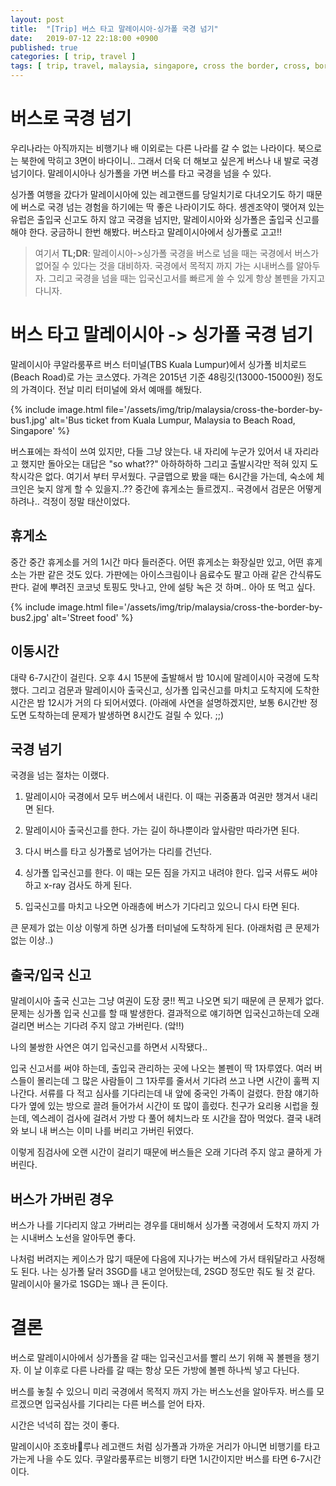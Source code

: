 ```yaml
---
layout: post
title:  "[Trip] 버스 타고 말레이시아-싱가폴 국경 넘기"
date:   2019-07-12 22:18:00 +0900
published: true
categories: [ trip, travel ]
tags: [ trip, travel, malaysia, singapore, cross the border, cross, border, bus ]
---
```


# 버스로 국경 넘기

우리나라는 아직까지는 비행기나 배 이외로는 다른 나라를 갈 수 없는 나라이다. 북으로는 북한에 막히고 3면이 바다이니.. 그래서 더욱 더 해보고 싶은게 버스나 내 발로 국경넘기이다. 말레이시아나 싱가폴을 가면 버스를 타고 국경을 넘을 수 있다.

싱가폴 여행을 갔다가 말레이시아에 있는 레고랜드를 당일치기로 다녀오기도 하기 때문에 버스로 국경 넘는 경험을 하기에는 딱 좋은 나라이기도 하다. 솅겐조약이 맺어져 있는 유럽은 출입국 신고도 하지 않고 국경을 넘지만, 말레이시아와 싱가폴은 출입국 신고를 해야 한다. 궁금하니 한번 해봤다. 버스타고 말레이시아에서 싱가폴로 고고!!

> 여기서 **TL;DR**: 말레이시아->싱가폴 국경을 버스로 넘을 때는 국경에서 버스가 없어질 수 있다는 것을 대비하자. 국경에서 목적지 까지 가는 시내버스를 알아두자. 그리고 국경을 넘을 때는 입국신고서를 빠르게 쓸 수 있게 항상 볼펜을 가지고 다니자.


# 버스 타고 말레이시아 -> 싱가폴 국경 넘기

말레이시아 쿠알라룸푸르 버스 터미널(TBS Kuala Lumpur)에서 싱가폴 비치로드(Beach Road)로 가는 코스였다. 가격은 2015년 기준 48링깃(13000-15000원) 정도의 가격이다. 전날 미리 터미널에 와서 예매를 해뒀다.

{% include image.html file='/assets/img/trip/malaysia/cross-the-border-by-bus1.jpg' alt='Bus ticket from Kuala Lumpur, Malaysia to Beach Road, Singapore' %}

버스표에는 좌석이 쓰여 있지만, 다들 그냥 앉는다. 내 자리에 누군가 있어서 내 자리라고 했지만 돌아오는 대답은 "so what??" 아하하하하 그리고 출발시각만 적혀 있지 도착시각은 없다. 여기서 부터 무서웠다. 구글맵으로 봤을 때는 6시간을 가는데, 숙소에 체크인은 늦지 않게 할 수 있을지..?? 중간에 휴게소는 들르겠지.. 국경에서 검문은 어떻게 하려나.. 걱정이 정말 태산이었다.


## 휴게소

중간 중간 휴게소를 거의 1시간 마다 들러준다. 어떤 휴게소는 화장실만 있고, 어떤 휴게소는 가판 같은 것도 있다. 가판에는 아이스크림이나 음료수도 팔고 아래 같은 간식류도 판다. 겉에 뿌려진 코코넛 토핑도 맛나고, 안에 설탕 녹은 것 하며.. 아아 또 먹고 싶다.

{% include image.html file='/assets/img/trip/malaysia/cross-the-border-by-bus2.jpg' alt='Street food' %}


## 이동시간

대략 6-7시간이 걸린다. 오후 4시 15분에 출발해서 밤 10시에 말레이시아 국경에 도착했다. 그리고 검문과 말레이시아 출국신고, 싱가폴 입국신고를 마치고 도착지에 도착한 시간은 밤 12시가 거의 다 되어서였다. (아래에 사연을 설명하겠지만, 보통 6시간반 정도면 도착하는데 문제가 발생하면 8시간도 걸릴 수 있다. ;;)


## 국경 넘기

국경을 넘는 절차는 이랬다.

1. 말레이시아 국경에서 모두 버스에서 내린다. 이 때는 귀중품과 여권만 챙겨서 내리면 된다.

2. 말레이시아 출국신고를 한다. 가는 길이 하나뿐이라 앞사람만 따라가면 된다.

3. 다시 버스를 타고 싱가폴로 넘어가는 다리를 건넌다.

4. 싱가폴 입국신고를 한다. 이 때는 모든 짐을 가지고 내려야 한다. 입국 서류도 써야 하고 x-ray 검사도 하게 된다.

5. 입국신고를 마치고 나오면 아래층에 버스가 기다리고 있으니 다시 타면 된다.

큰 문제가 없는 이상 이렇게 하면 싱가폴 터미널에 도착하게 된다. (아래처럼 큰 문제가 없는 이상..)


## 출국/입국 신고

말레이시아 출국 신고는 그냥 여권이 도장 쿵!! 찍고 나오면 되기 때문에 큰 문제가 없다. 문제는 싱가폴 입국 신고를 할 때 발생한다. 결과적으로 얘기하면 입국신고하는데 오래 걸리면 버스는 기다려 주지 않고 가버린다. (앜!!)

나의 불쌍한 사연은 여기 입국신고를 하면서 시작됐다..

입국 신고서를 써야 하는데, 출입국 관리하는 곳에 나오는 볼펜이 딱 1자루였다. 여러 버스들이 몰리는데 그 많은 사람들이 그 1자루를 줄서서 기다려 쓰고 나면 시간이 훌쩍 지나간다. 서류를 다 적고 심사를 기다리는데 내 앞에 중국인 가족이 걸렸다. 한참 얘기하다가 옆에 있는 방으로 끌려 들어가서 시간이 또 많이 흘렀다. 친구가 요리용 시럽을 줬는데, 엑스레이 검사에 걸려서 가방 다 풀어 헤치느라 또 시간을 잡아 먹었다. 결국 내려와 보니 내 버스는 이미 나를 버리고 가버린 뒤였다.

이렇게 짐검사에 오랜 시간이 걸리기 때문에 버스들은 오래 기다려 주지 않고 쿨하게 가버린다.


## 버스가 가버린 경우

버스가 나를 기다리지 않고 가버리는 경우를 대비해서 싱가폴 국경에서 도착지 까지 가는 시내버스 노선을 알아두면 좋다.

나처럼 버려지는 케이스가 많기 때문에 다음에 지나가는 버스에 가서 태워달라고 사정해도 된다. 나는 싱가폴 달러 3SGD를 내고 얻어탔는데, 2SGD 정도만 줘도 될 것 같다. 말레이시아 물가로 1SGD는 꽤나 큰 돈이다.


# 결론

버스로 말레이시아에서 싱가폴을 갈 때는 입국신고서를 빨리 쓰기 위해 꼭 볼펜을 챙기자. 이 날 이후로 다른 나라를 갈 때는 항상 모든 가방에 볼펜 하나씩 넣고 다닌다.

버스를 놓칠 수 있으니 미리 국경에서 목적지 까지 가는 버스노선을 알아두자. 버스를 모르겠으면 입국심사를 기다리는 다른 버스를 얻어 타자.

시간은 넉넉히 잡는 것이 좋다.

말레이시아 조호바루나 레고랜드 처럼 싱가폴과 가까운 거리가 아니면 비행기를 타고 가는게 나을 수도 있다. 쿠알라룸푸르는 비행기 타면 1시간이지만 버스를 타면 6-7시간이다.
